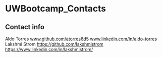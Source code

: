 # UWBootcamp_Contacts

## Contact info

Aldo Torres   www.github.com/atorres6d5 www.linkedin.com/in/aldo-torres
Lakshmi Strom https://github.com/lakshmistrom https://www.linkedin.com/in/lakshmistrom/
